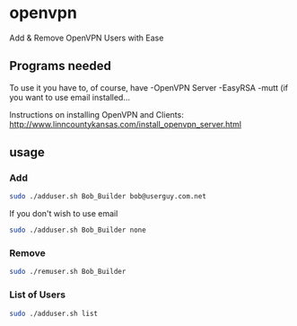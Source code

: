 # openvpn
Add &amp; Remove OpenVPN Users with Ease

## Programs needed
To use it you have to, of course, have 
-OpenVPN Server
-EasyRSA
-mutt (if you want to use email installed...

Instructions on installing OpenVPN and Clients: http://www.linncountykansas.com/install_openvpn_server.html

## usage
### Add
~~~bash
sudo ./adduser.sh Bob_Builder bob@userguy.com.net
~~~
If you don't wish to use email
~~~bash
sudo ./adduser.sh Bob_Builder none
~~~

### Remove
~~~bash
sudo ./remuser.sh Bob_Builder
~~~

### List of Users
~~~bash
sudo ./adduser.sh list
~~~
